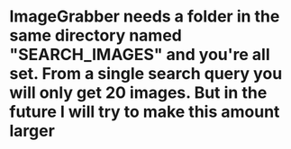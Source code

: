 # ImageGrabber needs a folder in the same directory named "SEARCH_IMAGES" and you're all set. From a single search query you will only get 20 images. But in the future I will try to make this amount larger
